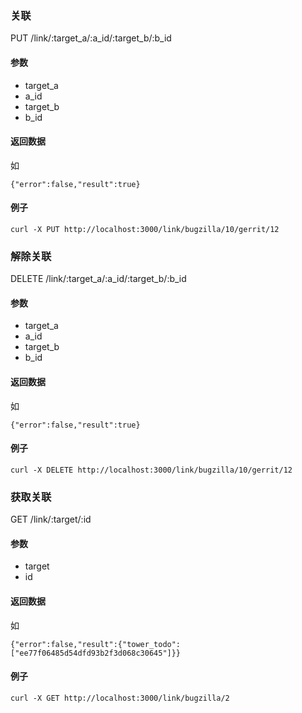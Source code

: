 <!--Meta
category:DTask
title:Link 接口
DO NOT Delete Meta Above -->

### 关联
PUT /link/:target_a/:a_id/:target_b/:b_id

#### 参数
* target_a
* a_id
* target_b
* b_id

#### 返回数据
如
```
{"error":false,"result":true}
```

#### 例子
```
curl -X PUT http://localhost:3000/link/bugzilla/10/gerrit/12
```


### 解除关联

DELETE /link/:target_a/:a_id/:target_b/:b_id

#### 参数
* target_a
* a_id
* target_b
* b_id

#### 返回数据
如
```
{"error":false,"result":true}
```

#### 例子
```
curl -X DELETE http://localhost:3000/link/bugzilla/10/gerrit/12
```


### 获取关联

GET /link/:target/:id

#### 参数
* target
* id

#### 返回数据
如
```
{"error":false,"result":{"tower_todo":["ee77f06485d54dfd93b2f3d068c30645"]}}
```

#### 例子
```
curl -X GET http://localhost:3000/link/bugzilla/2
```